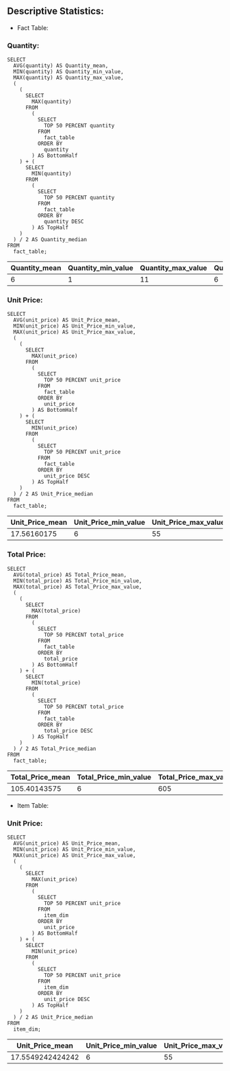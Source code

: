 ## Descriptive Statistics:

- Fact Table:

### Quantity:

```
SELECT 
  AVG(quantity) AS Quantity_mean, 
  MIN(quantity) AS Quantity_min_value, 
  MAX(quantity) AS Quantity_max_value, 
  (
    (
      SELECT 
        MAX(quantity) 
      FROM 
        (
          SELECT 
            TOP 50 PERCENT quantity 
          FROM 
            fact_table 
          ORDER BY 
            quantity
        ) AS BottomHalf
    ) + (
      SELECT 
        MIN(quantity) 
      FROM 
        (
          SELECT 
            TOP 50 PERCENT quantity 
          FROM 
            fact_table 
          ORDER BY 
            quantity DESC
        ) AS TopHalf
    )
  ) / 2 AS Quantity_median 
FROM 
  fact_table;
```
| Quantity_mean	|Quantity_min_value	 | Quantity_max_value	|Quantity_median
|--|--|--|--|
|6 | 1| 11	|6


### Unit Price:

```
SELECT 
  AVG(unit_price) AS Unit_Price_mean, 
  MIN(unit_price) AS Unit_Price_min_value, 
  MAX(unit_price) AS Unit_Price_max_value, 
  (
    (
      SELECT 
        MAX(unit_price) 
      FROM 
        (
          SELECT 
            TOP 50 PERCENT unit_price 
          FROM 
            fact_table 
          ORDER BY 
            unit_price
        ) AS BottomHalf
    ) + (
      SELECT 
        MIN(unit_price) 
      FROM 
        (
          SELECT 
            TOP 50 PERCENT unit_price 
          FROM 
            fact_table 
          ORDER BY 
            unit_price DESC
        ) AS TopHalf
    )
  ) / 2 AS Unit_Price_median 
FROM 
  fact_table;

```


| Unit_Price_mean	|Unit_Price_min_value	| Unit_Price_max_value	|Unit_Price_median
|--|--|--|--|
|17.56160175	| 6| 55	|16

### Total Price:

```
SELECT 
  AVG(total_price) AS Total_Price_mean, 
  MIN(total_price) AS Total_Price_min_value, 
  MAX(total_price) AS Total_Price_max_value, 
  (
    (
      SELECT 
        MAX(total_price) 
      FROM 
        (
          SELECT 
            TOP 50 PERCENT total_price 
          FROM 
            fact_table 
          ORDER BY 
            total_price
        ) AS BottomHalf
    ) + (
      SELECT 
        MIN(total_price) 
      FROM 
        (
          SELECT 
            TOP 50 PERCENT total_price 
          FROM 
            fact_table 
          ORDER BY 
            total_price DESC
        ) AS TopHalf
    )
  ) / 2 AS Total_Price_median 
FROM 
  fact_table;

```

| Total_Price_mean	|Total_Price_min_value	| Total_Price_max_value	|Total_Price_median
|--|--|--|--|
|105.40143575	| 6| 605	|90

- Item Table:

### Unit Price:

```
SELECT 
  AVG(unit_price) AS Unit_Price_mean, 
  MIN(unit_price) AS Unit_Price_min_value, 
  MAX(unit_price) AS Unit_Price_max_value, 
  (
    (
      SELECT 
        MAX(unit_price) 
      FROM 
        (
          SELECT 
            TOP 50 PERCENT unit_price 
          FROM 
            item_dim 
          ORDER BY 
            unit_price
        ) AS BottomHalf
    ) + (
      SELECT 
        MIN(unit_price) 
      FROM 
        (
          SELECT 
            TOP 50 PERCENT unit_price 
          FROM 
            item_dim 
          ORDER BY 
            unit_price DESC
        ) AS TopHalf
    )
  ) / 2 AS Unit_Price_median 
FROM 
  item_dim;

```

| Unit_Price_mean	|Unit_Price_min_value	| Unit_Price_max_value	|Unit_Price_median
|--|--|--|--|
|17.5549242424242	| 6| 55	|16
